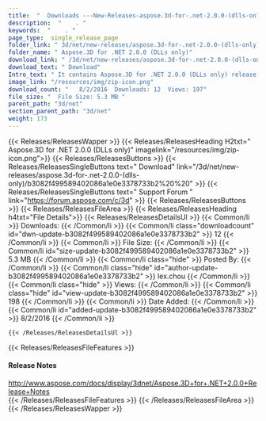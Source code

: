 ```yaml
---
title:  "  Downloads ---New-Releases-aspose.3d-for-.net-2.0.0-(dlls-only) . " 
description:  "    . " 
keywords:  "    . " 
page_type:  single_release_page
folder_link: " 3d/net/new-releases/aspose.3d-for-.net-2.0.0-(dlls-only)/"
folder_name: " Aspose.3D for .NET 2.0.0 (DLLs only)"
download_link: " /3d/net/new-releases/aspose.3d-for-.net-2.0.0-(dlls-only)/b3082f499589402086a1e0e3378733b2"
download_text: " Download"
Intro_text: " It contains Aspose.3D for .NET 2.0.0 (DLLs only) release."
image_link: "/resources/img/zip-icon.png"
download_count: "   8/2/2016  Downloads: 12  Views: 197"
file_size: "  File Size: 5.3 MB "
parent_path: "3d/net"
section_parent_path: "3d/net"
weight: 173
---
```


{{< Releases/ReleasesWapper >}}
  {{< Releases/ReleasesHeading H2txt=" Aspose.3D for .NET 2.0.0 (DLLs only)" imagelink="/resources/img/zip-icon.png">}}
  {{< Releases/ReleasesButtons >}}
    {{< Releases/ReleasesSingleButtons text=" Download" link="/3d/net/new-releases/aspose.3d-for-.net-2.0.0-(dlls-only)/b3082f499589402086a1e0e3378733b2%20%20" >}}
    {{< Releases/ReleasesSingleButtons text=" Support Forum " link="https://forum.aspose.com/c/3d" >}}
  {{< Releases/ReleasesButtons >}}
  {{< Releases/ReleasesFileArea >}}
    {{< Releases/ReleasesHeading h4txt="File Details">}}
    {{< Releases/ReleasesDetailsUl >}}
            {{< Common/li  >}} Downloads: {{< /Common/li >}} 
      {{< Common/li class="downloadcount" id="dwn-update-b3082f499589402086a1e0e3378733b2" >}} 12 {{< /Common/li >}} 
      {{< Common/li  >}} File Size: {{< /Common/li >}} 
      {{< Common/li id="size-update-b3082f499589402086a1e0e3378733b2" >}} 5.3 MB {{< /Common/li >}} 
      {{< Common/li  class="hide" >}} Posted By: {{< /Common/li >}} 
      {{< Common/li class="hide" id="author-update-b3082f499589402086a1e0e3378733b2" >}} lex.chou {{< /Common/li >}} 
      {{< Common/li class="hide"  >}} Views: {{< /Common/li >}} 
      {{< Common/li class="hide" id="view-update-b3082f499589402086a1e0e3378733b2" >}} 198 {{< /Common/li >}} 
      {{< Common/li  >}} Date Added: {{< /Common/li >}} 
      {{< Common/li id="added-update-b3082f499589402086a1e0e3378733b2" >}} 8/2/2016 {{< /Common/li >}} 

    {{< /Releases/ReleasesDetailsUl >}}

  {{< Releases/ReleasesFileFeatures >}}
      <h4>Release Notes</h4><div><a href="http://www.aspose.com/docs/display/3dnet/Aspose.3D+for+.NET+2.0.0+Release+Notes">http://www.aspose.com/docs/display/3dnet/Aspose.3D+for+.NET+2.0.0+Release+Notes</a></div>
  {{< /Releases/ReleasesFileFeatures >}}
 {{< /Releases/ReleasesFileArea >}}
{{< /Releases/ReleasesWapper >}}


